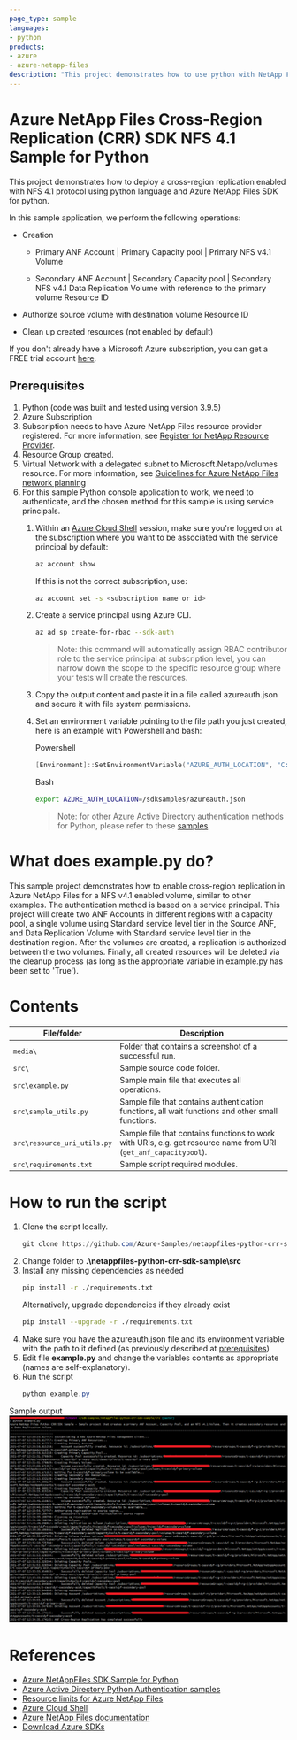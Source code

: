 ```yaml
---
page_type: sample
languages:
- python
products:
- azure
- azure-netapp-files
description: "This project demonstrates how to use python with NetApp Files SDK for Microsoft.NetApp resource provider to deploy a cross-region replication for NFS 4.1 Volume."
---
```


# Azure NetApp Files Cross-Region Replication (CRR) SDK NFS 4.1 Sample for Python

This project demonstrates how to deploy a cross-region replication enabled with NFS 4.1 protocol using python language and Azure NetApp Files SDK for python.  

In this sample application, we perform the following operations:

- Creation
  - Primary ANF Account
	| Primary Capacity pool 
		| Primary NFS v4.1 Volume 
		
  - Secondary ANF Account
	| Secondary Capacity pool
		| Secondary NFS v4.1 Data Replication Volume with reference to the primary volume Resource ID
			
 - Authorize source volume with destination volume Resource ID
 - Clean up created resources (not enabled by default) 

If you don't already have a Microsoft Azure subscription, you can get a FREE trial account [here](http://go.microsoft.com/fwlink/?LinkId=330212). 

## Prerequisites

1. Python (code was built and tested using version 3.9.5)
2. Azure Subscription
3. Subscription needs to have Azure NetApp Files resource provider registered. For more information, see [Register for NetApp Resource Provider](https://docs.microsoft.com/en-us/azure/azure-netapp-files/azure-netapp-files-register).
4. Resource Group created.
5. Virtual Network with a delegated subnet to Microsoft.Netapp/volumes resource. For more information, see [Guidelines for Azure NetApp Files network planning](https://docs.microsoft.com/en-us/azure/azure-netapp-files/azure-netapp-files-network-topologies)
6. For this sample Python console application to work, we need to authenticate, and the chosen method for this sample is using service principals.
   1. Within an [Azure Cloud Shell](https://docs.microsoft.com/en-us/azure/cloud-shell/quickstart) session, make sure you're logged on at the subscription where you want to be associated with the service principal by default:
        ```bash
        az account show
        ```
   
        If this is not the correct subscription, use:
   
        ```bash
        az account set -s <subscription name or id>  
        ```

    2. Create a service principal using Azure CLI.
   
        ```bash
        az ad sp create-for-rbac --sdk-auth
        ```
       >Note: this command will automatically assign RBAC contributor role to the service principal at subscription level, you can narrow down the scope to the specific resource group where your tests will create the resources.

    3. Copy the output content and paste it in a file called azureauth.json and secure it with file system permissions.
    4. Set an environment variable pointing to the file path you just created, here is an example with Powershell and bash:
            
        Powershell
   
        ```powershell
        [Environment]::SetEnvironmentVariable("AZURE_AUTH_LOCATION", "C:\sdksample\azureauth.json", "User")
        ```
        Bash

        ```bash
        export AZURE_AUTH_LOCATION=/sdksamples/azureauth.json
        ```
        >Note: for other Azure Active Directory authentication methods for Python, please refer to these [samples](https://github.com/AzureAD/microsoft-authentication-library-for-python/tree/dev/sample). 

# What does example.py do? 

This sample project demonstrates how to enable cross-region replication in Azure NetApp Files for a NFS v4.1 enabled volume, similar to other examples. The authentication method is based on a service principal. This project will create two ANF Accounts in different regions with a capacity pool, a single volume using Standard service level tier in the Source ANF, and Data Replication Volume with Standard service level tier in the destination region. After the volumes are created, a replication is authorized between the two volumes. Finally, all created resources will be deleted via the cleanup process (as long as the appropriate variable in example.py has been set to 'True').

# Contents

| File/folder                 | Description                                                                                                      |
|-----------------------------|------------------------------------------------------------------------------------------------------------------|
| `media\`                    | Folder that contains a screenshot of a successful run.                                                           |
| `src\`                      | Sample source code folder.                                                                                       |
| `src\example.py`            | Sample main file that executes all operations.                                                                   |
| `src\sample_utils.py`       | Sample file that contains authentication functions, all wait functions and other small functions.                |
| `src\resource_uri_utils.py` | Sample file that contains functions to work with URIs, e.g. get resource name from URI (`get_anf_capacitypool`). |
| `src\requirements.txt`      | Sample script required modules.                                                                                  |

# How to run the script

1. Clone the script locally.
    ```powershell
    git clone https://github.com/Azure-Samples/netappfiles-python-crr-sdk-sample.git
    ```
1. Change folder to **.\netappfiles-python-crr-sdk-sample\src**
2. Install any missing dependencies as needed
    ```bash
    pip install -r ./requirements.txt
    ```
    Alternatively, upgrade dependencies if they already exist
    ```bash
    pip install --upgrade -r ./requirements.txt
    ```
3. Make sure you have the azureauth.json file and its environment variable with the path to it defined (as previously described at [prerequisites](#Prerequisites))
4. Edit file **example.py** and change the variables contents as appropriate (names are self-explanatory).
5. Run the script
    ```powershell
    python example.py
    ```

Sample output
![e2e execution](./media/e2e-python-crr.png)

# References

- [Azure NetAppFiles SDK Sample for Python](https://docs.microsoft.com/en-us/samples/azure-samples/netappfiles-python-sdk-sample/azure-netappfiles-sdk-sample-for-python/)
- [Azure Active Directory Python Authentication samples](https://github.com/AzureAD/microsoft-authentication-library-for-python/tree/dev/sample)
- [Resource limits for Azure NetApp Files](https://docs.microsoft.com/en-us/azure/azure-netapp-files/azure-netapp-files-resource-limits)
- [Azure Cloud Shell](https://docs.microsoft.com/en-us/azure/cloud-shell/quickstart)
- [Azure NetApp Files documentation](https://docs.microsoft.com/en-us/azure/azure-netapp-files/)
- [Download Azure SDKs](https://azure.microsoft.com/downloads/) 
 
